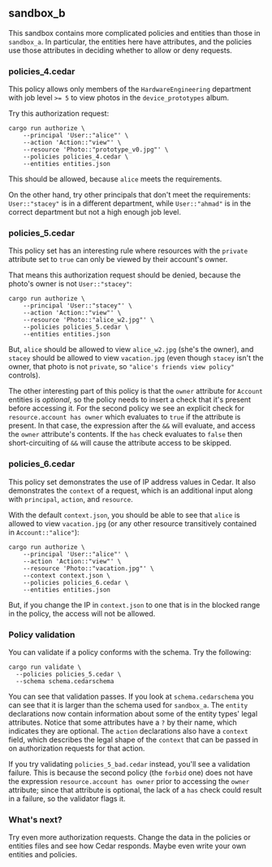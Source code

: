 ## sandbox_b

This sandbox contains more complicated policies and entities than those in
`sandbox_a`. In particular, the entities here have attributes, and the
policies use those attributes in deciding whether to allow or deny requests.

### policies_4.cedar

This policy allows only members of the `HardwareEngineering` department
with job level `>= 5` to view photos in the `device_prototypes` album.

Try this authorization request:
```
cargo run authorize \
    --principal 'User::"alice"' \
    --action 'Action::"view"' \
    --resource 'Photo::"prototype_v0.jpg"' \
    --policies policies_4.cedar \
    --entities entities.json
```
This should be allowed, because `alice` meets the requirements.

On the other hand, try other principals that don't meet the requirements:
`User::"stacey"` is in a different department, while `User::"ahmad"` is
in the correct department but not a high enough job level.

### policies_5.cedar

This policy set has an interesting rule where resources with the `private`
attribute set to `true` can only be viewed by their account's owner.

That means this authorization request should be denied, because the
photo's owner is not `User::"stacey"`:
```
cargo run authorize \
    --principal 'User::"stacey"' \
    --action 'Action::"view"' \
    --resource 'Photo::"alice_w2.jpg"' \
    --policies policies_5.cedar \
    --entities entities.json
```

But, `alice` should be allowed to view `alice_w2.jpg` (she's the owner), and
`stacey` should be allowed to view `vacation.jpg` (even though `stacey` isn't
the owner, that photo is not `private`, so `"alice's friends view policy"`
controls).

The other interesting part of this policy is that the `owner` attribute for
`Account` entities is _optional_, so the policy needs to insert a check that it's present before accessing it. For the second policy we see an
explicit check for  `resource.account has owner` which evaluates to `true` if the attribute is present. In that case, the expression after the `&&` will evaluate, and access the `owner` attribute's contents. If the `has` check evaluates to `false` then short-circuiting of `&&` will cause the attribute access to be skipped.

### policies_6.cedar

This policy set demonstrates the use of IP address values in Cedar.
It also demonstrates the `context` of a request, which is an additional input
along with `principal`, `action`, and `resource`.

With the default `context.json`, you should be able to see that `alice` is
allowed to view `vacation.jpg` (or any other resource transitively contained
in `Account::"alice"`):
```
cargo run authorize \
    --principal 'User::"alice"' \
    --action 'Action::"view"' \
    --resource 'Photo::"vacation.jpg"' \
    --context context.json \
    --policies policies_6.cedar \
    --entities entities.json
```

But, if you change the IP in `context.json` to one that is in the blocked range
in the policy, the access will not be allowed.

### Policy validation

You can validate if a policy conforms with the schema. Try the following:
```
cargo run validate \
  --policies policies_5.cedar \
  --schema schema.cedarschema
```
You can see that validation passes. If you look at `schema.cedarschema` you can see that it is larger than the schema used for `sandbox_a`. The `entity` declarations now contain information about some of the entity types' legal attributes. Notice that some attributes have a `?` by their name, which indicates they are optional. The `action` declarations also have a `context` field, which describes the legal shape of the `context` that can be passed in on authorization requests for that action.

If you try validating `policies_5_bad.cedar` instead, you'll see a validation failure. This is because the second policy (the `forbid` one) does not have the expression `resource.account has owner` prior to accessing the `owner` attribute; since that attribute is optional, the lack of a `has` check could result in a failure, so the validator flags it.

### What's next?

Try even more authorization requests. Change the data in the policies or entities
files and see how Cedar responds. Maybe even write your own entities and
policies.
